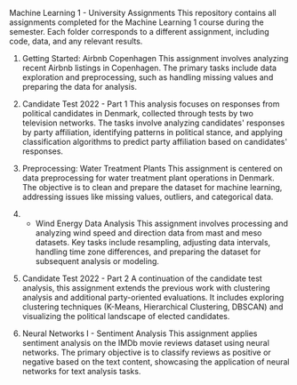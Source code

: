 Machine Learning 1 - University Assignments
This repository contains all assignments completed for the Machine Learning 1 course during the semester. Each folder corresponds to a different assignment, including code, data, and any relevant results.
1. Getting Started: Airbnb Copenhagen
This assignment involves analyzing recent Airbnb listings in Copenhagen. The primary tasks include data exploration and preprocessing, such as handling missing values and preparing the data for analysis.

2. Candidate Test 2022 - Part 1
This analysis focuses on responses from political candidates in Denmark, collected through tests by two television networks. The tasks involve analyzing candidates' responses by party affiliation, identifying patterns in political stance, and applying classification algorithms to predict party affiliation based on candidates' responses.

3. Preprocessing: Water Treatment Plants
This assignment is centered on data preprocessing for water treatment plant operations in Denmark. The objective is to clean and prepare the dataset for machine learning, addressing issues like missing values, outliers, and categorical data.

4.  - Wind Energy Data Analysis
This assignment involves processing and analyzing wind speed and direction data from mast and meso datasets. Key tasks include resampling, adjusting data intervals, handling time zone differences, and preparing the dataset for subsequent analysis or modeling.

5. Candidate Test 2022 - Part 2
A continuation of the candidate test analysis, this assignment extends the previous work with clustering analysis and additional party-oriented evaluations. It includes exploring clustering techniques (K-Means, Hierarchical Clustering, DBSCAN) and visualizing the political landscape of elected candidates.

6. Neural Networks I - Sentiment Analysis
This assignment applies sentiment analysis on the IMDb movie reviews dataset using neural networks. The primary objective is to classify reviews as positive or negative based on the text content, showcasing the application of neural networks for text analysis tasks.
